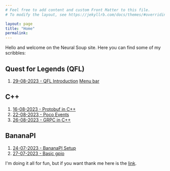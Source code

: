 ```yaml
---
# Feel free to add content and custom Front Matter to this file.
# To modify the layout, see https://jekyllrb.com/docs/themes/#overriding-theme-defaults

layout: page
title: "Home"
permalink:
---
```


Hello and welcome on the Neural Soup site. Here you can find some of my scribbles:

## Quest for Legends (QFL)

1. [29-08-2023 - QFL Introduction](./qfl/_posts/2023-08-29-qfl-intro.markdown)
[Menu bar](./qfl/_posts/2000-01-01-menu-bar-height.markdown)

## C++
1. [16-08-2023 - Protobuf in C++](./cpp/_posts/2023-08-16-protobuf-cpp.markdown)
2. [22-08-2023 - Poco Events](./cpp/_posts/2023-08-22-poco-events.markdown)
3. [26-08-2023 - GRPC in C++](./cpp/_posts/2023-08-26-grpc-cpp.markdown)

## BananaPI
1. [24-07-2023 - BananaPI Setup](./bananapi/_posts/2023-07-24-bananapi-setup.markdown)
2. [27-07-2023 - Basic gpio](./bananapi/_posts/2023-07-27-basic-gpio.markdown)

  
  
  
  
  
I'm doing it all for fun, but if you want thank me here is the [link](https://www.paypal.com/donate/?hosted_button_id=BUPKP6UBT9JRE).
